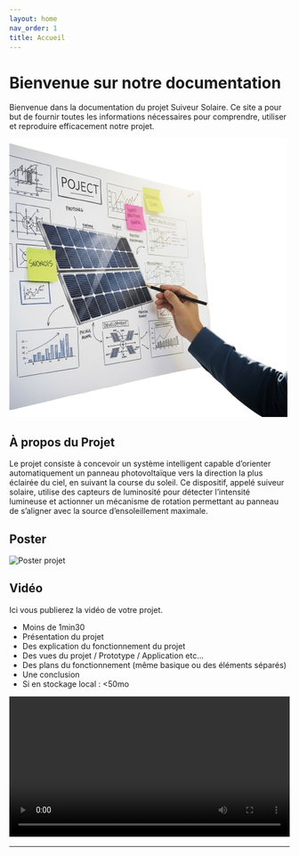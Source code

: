 ```yaml
---
layout: home
nav_order: 1
title: Accueil
---
```


# Bienvenue sur notre documentation

Bienvenue dans la documentation du projet Suiveur Solaire. Ce site a pour but de fournir toutes les informations nécessaires pour comprendre, utiliser et reproduire efficacement notre projet.

![Illustration vectorielle colorée avec un fond blanc, montrant un atelier équipé pour un projet de conception mécanique, électronique et informatique](Images/illustration_projet.png)

## À propos du Projet

Le projet consiste à concevoir un système intelligent capable d’orienter automatiquement un panneau photovoltaïque vers la direction la plus éclairée du ciel, en suivant la course du soleil. Ce dispositif, appelé suiveur solaire, utilise des capteurs de luminosité pour détecter l’intensité lumineuse et actionner un mécanisme de rotation permettant au panneau de s’aligner avec la source d’ensoleillement maximale.


## Poster

![Poster projet](Images/POSTER-SUIVEUR_SOLAIRE_PROJ_N°10.png)

## Vidéo

Ici vous publierez la vidéo de votre projet. 
- Moins de 1min30
- Présentation du projet 
- Des explication du fonctionnement du projet
- Des vues du projet / Prototype / Application etc... 
- Des plans du fonctionnement (même basique ou des éléments séparés)
- Une conclusion
- Si en stockage local : <50mo

<video src="images/intro_amiens.mp4" controls title="Title"  style="width: 100%;"></video>

---
